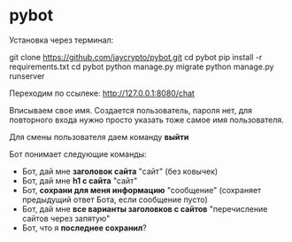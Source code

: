 # pybot

Установка через терминал:

git clone https://github.com/jaycrypto/pybot.git
cd pybot
pip install -r requirements.txt
cd pybot
python manage.py migrate
python manage.py runserver


Переходим по ссылеке: http://127.0.0.1:8080/chat

Вписываем свое имя. Создается пользователь, пароля нет,
для повторного входа нужно просто указать тоже самое имя пользователя.

Для смены пользователя даем команду **выйти**

Бот понимает следующие команды:

- Бот, дай мне **заголовок сайта** "сайт" (без ковычек)
- Бот, дай мне **h1 с сайта** "сайт"
- Бот, **сохрани для меня информацию** "сообщение" (сохраняет предыдущий ответ Бота, если сообщение пусто)
- Бот, дай мне **все варианты заголовков с сайтов** "перечисление сайтов через запятую"
- Бот, что я **последнее сохранил**?


